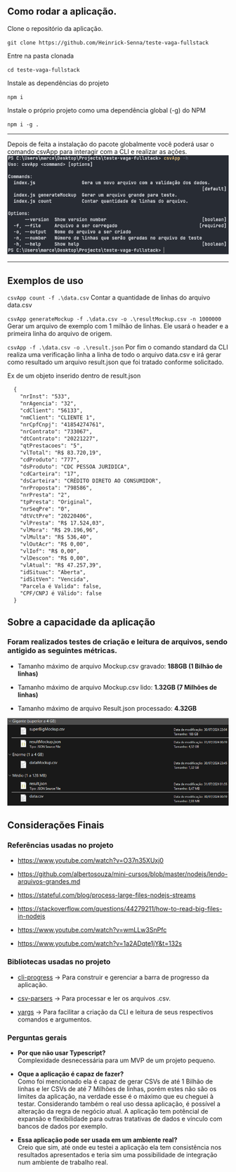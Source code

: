 ## Como rodar a aplicação.

Clone o repositório da aplicação.

`git clone https://github.com/Heinrick-Senna/teste-vaga-fullstack`

Entre na pasta clonada

`cd teste-vaga-fullstack`

Instale as dependências do projeto

`npm i`

Instale o próprio projeto como uma dependência global (-g) do NPM

`npm i -g .`

<hr>

Depois de feita a instalação do pacote globalmente você poderá usar o comando csvApp para interagir com a CLI e realizar as ações.
<img src="https://github.com/Heinrick-Senna/teste-vaga-fullstack/blob/main/images/CLI%20Example.png" />

<hr>

## Exemplos de uso

`csvApp count -f .\data.csv` Contar a quantidade de linhas do arquivo data.csv

`csvApp generateMockup -f .\data.csv -o .\resultMockup.csv -n 1000000` Gerar um arquivo de exemplo com 1 milhão de linhas. Ele usará o header e a primeira linha do arquivo de origem.

`csvApp -f .\data.csv -o .\result.json` Por fim o comando standard da CLI realiza uma verificação linha a linha de todo o arquivo data.csv e irá gerar como resultado um arquivo result.json que foi tratado conforme solicitado.

Ex de um objeto inserido dentro de result.json
```
  {
    "nrInst": "533",
    "nrAgencia": "32",
    "cdClient": "56133",
    "nmClient": "CLIENTE 1",
    "nrCpfCnpj": "41854274761",
    "nrContrato": "733067",
    "dtContrato": "20221227",
    "qtPrestacoes": "5",
    "vlTotal": "R$ 83.720,19",
    "cdProduto": "777",
    "dsProduto": "CDC PESSOA JURIDICA",
    "cdCarteira": "17",
    "dsCarteira": "CRÉDITO DIRETO AO CONSUMIDOR",
    "nrProposta": "798586",
    "nrPresta": "2",
    "tpPresta": "Original",
    "nrSeqPre": "0",
    "dtVctPre": "20220406",
    "vlPresta": "R$ 17.524,03",
    "vlMora": "R$ 29.196,96",
    "vlMulta": "R$ 536,40",
    "vlOutAcr": "R$ 0,00",
    "vlIof": "R$ 0,00",
    "vlDescon": "R$ 0,00",
    "vlAtual": "R$ 47.257,39",
    "idSituac": "Aberta",
    "idSitVen": "Vencida",
    "Parcela é Valida": false,
    "CPF/CNPJ é Válido": false
  }
```

## Sobre a capacidade da aplicação

### Foram realizados testes de criação e leitura de arquivos, sendo antigido as seguintes métricas.
- Tamanho máximo de arquivo Mockup.csv gravado: <b> 188GB (1 Bilhão de linhas) </b>

- Tamanho máximo de arquivo Mockup.csv lido: <b> 1.32GB (7 Milhões de linhas) </b>

- Tamanho máximo de arquivo Result.json processado: <b> 4.32GB </b>

<img src="https://github.com/Heinrick-Senna/teste-vaga-fullstack/blob/main/images/File%20Sizes.png" />

## Considerações Finais

### Referências usadas no projeto
- https://www.youtube.com/watch?v=O37n35XUxj0

- https://github.com/albertosouza/mini-cursos/blob/master/nodejs/lendo-arquivos-grandes.md

- https://stateful.com/blog/process-large-files-nodejs-streams

- https://stackoverflow.com/questions/44279211/how-to-read-big-files-in-nodejs

- https://www.youtube.com/watch?v=wmLLw3SnPfc

- https://www.youtube.com/watch?v=1a2ADqte1jY&t=132s

### Bibliotecas usadas no projeto
- [cli-progress](https://www.npmjs.com/package/cli-progress) -> Para construir e gerenciar a barra de progresso da aplicação.

- [csv-parsers](https://www.npmjs.com/package/csv-parser) -> Para processar e ler os arquivos .csv.

- [yargs](https://www.npmjs.com/package/yargs) -> Para facilitar a criação da CLI e leitura de seus respectivos comandos e argumentos.

### Perguntas gerais

- <b>Por que não usar Typescript?</b><br/>Complexidade desnecessária para um MVP de um projeto pequeno.

- <b>Oque a aplicação é capaz de fazer?</b><br/>Como foi mencionado ela é capaz de gerar CSVs de até 1 Bilhão de linhas e ler CSVs de até 7 Milhões de linhas, porém estes não são os limites da aplicação, na verdade esse é o máximo que eu cheguei à testar. Considerando também o real uso dessa aplicação, é possível a alteração da regra de negócio atual. A aplicação tem potêncial de expansão e flexibilidade para outras tratativas de dados e vínculo com bancos de dados por exemplo.

- <b>Essa aplicação pode ser usada em um ambiente real?</b><br />Creio que sim, até onde eu testei a aplicação ela tem consistência nos resultados apresentados e teria sim uma possibilidade de integração num ambiente de trabalho real.